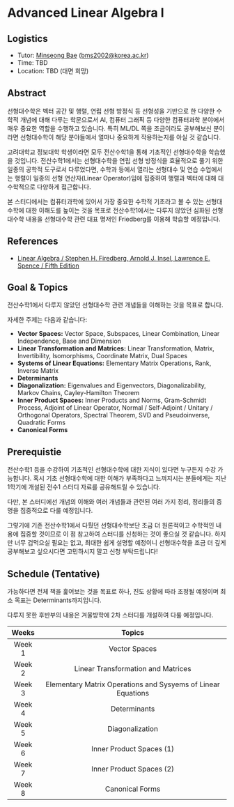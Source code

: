 # Advanced Linear Algebra I

## Logistics
- Tutor: [Minseong Bae](https://github.com/KyleBae1017) (bms2002@korea.ac.kr)
- Time: TBD
- Location: TBD (대면 희망)

## Abstract
선형대수학은 벡터 공간 및 행렬, 연립 선형 방정식 등 선형성을 기반으로 한 다양한 수학적 개념에 대해 다루는 학문으로서 AI, 컴퓨터 그래픽 등 다양한 컴퓨터과학 분야에서 매우 중요한 역할을 수행하고 있습니다.
특히 ML/DL 쪽을 조금이라도 공부해보신 분이라면 선형대수학이 해당 분야들에서 얼마나 중요하게 작용하는지를 아실 것 같습니다.

고려대학교 정보대학 학생이라면 모두 전산수학1을 통해 기초적인 선형대수학을 학습했을 것입니다. 전산수학1에서는 선형대수학을 연립 선형 방정식을 효율적으로 풀기 위한 일종의 공학적 도구로서 다루었다면, 수학과 등에서 열리는 선형대수 및 연습 수업에서는 행렬이 일종의 선형 연산자(Linear Operator)임에 집중하여 행렬과 벡터에 대해 대수학적으로 다양하게 접근합니다.

본 스터디에서는 컴퓨터과학에 있어서 가장 중요한 수학적 기초라고 볼 수 있는 선형대수학에 대한 이해도를 높이는 것을 목표로 전산수학1에서는 다루지 않았던 심화된 선형대수학 내용을 선형대수학 관련 대표 명저인 Friedberg를 이용해 학습할 예정입니다.

## References
- [Linear Algebra / Stephen H. Firedberg, Arnold J. Insel, Lawrence E. Spence / Fifth Edition](https://www.amazon.com/Linear-Algebra-5th-Stephen-Friedberg/dp/0134860241)

## Goal & Topics
전산수학1에서 다루지 않았던 선형대수학 관련 개념들을 이해하는 것을 목표로 합니다.

자세한 주제는 다음과 같습니다:

- **Vector Spaces:** Vector Space, Subspaces, Linear Combination, Linear Independence, Base and Dimension
- **Linear Transformation and Matrices:** Linear Transformation, Matrix, Invertibility, Isomorphisms, Coordinate Matrix, Dual Spaces
- **Systems of Linear Equations:** Elementary Matrix Operations, Rank, Inverse Matrix
- **Determinants**
- **Diagonalization:** Eigenvalues and Eigenvectors, Diagonalizability, Markov Chains, Cayley-Hamilton Theorem
- **Inner Product Spaces:** Inner Products and Norms, Gram-Schmidt Process, Adjoint of Linear Operator, Normal / Self-Adjoint / Unitary / Orthogonal Operators, Spectral Theorem, SVD and Pseudoinverse, Quadratic Forms
- **Canonical Forms**

## Prerequistie
전산수학1 등을 수강하여 기초적인 선형대수학에 대한 지식이 있다면 누구든지 수강 가능합니다. 혹시 기초 선형대수학에 대한 이해가 부족하다고 느껴지시는 분들에게는 지난 1학기에 개설된 전수1 스터디 자료를 공유해드릴 수 있습니다.

다만, 본 스터디에선 개념의 이해와 여러 개념들과 관련된 여러 가지 정리, 정리들의 증명을 집중적으로 다룰 예정입니다.

그렇기에 기존 전산수학1에서 다뤘던 선형대수학보단 조금 더 원론적이고 수학적인 내용에 집중할 것이므로 이 점 참고하여 스터디를 신청하는 것이 좋으실 것 같습니다. 하지만 너무 겁먹으실 필요는 없고, 최대한 쉽게 설명할 예정이니 선형대수학을 조금 더 깊게 공부해보고 싶으시다면 고민하시지 말고 신청 부탁드립니다!

## Schedule (Tentative)
가능하다면 전체 책을 훑어보는 것을 목표로 하나, 진도 상황에 따라 조정될 예정이며 최소 목표는 Determinants까지입니다.

다루지 못한 후반부의 내용은 겨울방학에 2차 스터디를 개설하여 다룰 예정입니다.

|Weeks|Topics|
|:---:|:---:|
|Week 1|Vector Spaces|
|Week 2|Linear Transformation and Matrices|
|Week 3|Elementary Matrix Operations and Sysyems of Linear Equations|
|Week 4|Determinants|
|Week 5|Diagonalization|
|Week 6|Inner Product Spaces (1)|
|Week 7|Inner Product Spaces (2)|
|Week 8|Canonical Forms|
